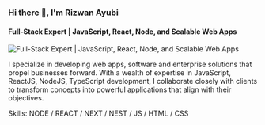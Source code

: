 ### Hi there 👋, I'm Rizwan Ayubi
####  Full-Stack Expert | JavaScript, React, Node, and Scalable Web Apps
![ Full-Stack Expert | JavaScript, React, Node, and Scalable Web Apps](https://cubettech.com/wp-content/uploads/2021/05/WEB-Full-Stack-Developer.jpg)

I specialize in developing web apps, software and enterprise solutions that propel businesses forward. With a wealth of expertise in JavaScript, ReactJS, NodeJS, TypeScript development, I collaborate closely with clients to transform concepts into powerful applications that align with their objectives.

Skills: NODE / REACT / NEXT / NEST / JS / HTML / CSS 




<!--
**rizwanayubi/rizwanayubi** is a ✨ _special_ ✨ repository because its `README.md` (this file) appears on your GitHub profile.

Here are some ideas to get you started:

- 🔭 I’m currently working on ...
- 🌱 I’m currently learning ...
- 👯 I’m looking to collaborate on ...
- 🤔 I’m looking for help with ...
- 💬 Ask me about ...
- 📫 How to reach me: ...
- 😄 Pronouns: ...
- ⚡ Fun fact: ...
-->
